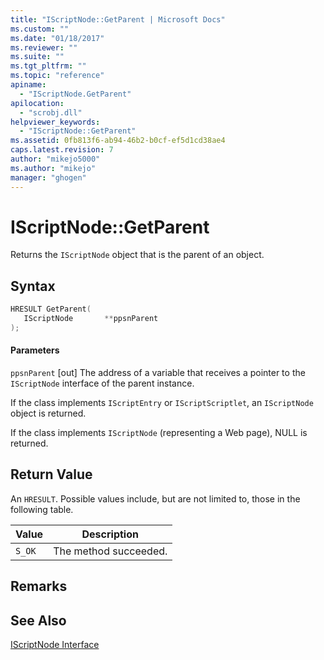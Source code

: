 ```yaml
---
title: "IScriptNode::GetParent | Microsoft Docs"
ms.custom: ""
ms.date: "01/18/2017"
ms.reviewer: ""
ms.suite: ""
ms.tgt_pltfrm: ""
ms.topic: "reference"
apiname:
  - "IScriptNode.GetParent"
apilocation:
  - "scrobj.dll"
helpviewer_keywords:
  - "IScriptNode::GetParent"
ms.assetid: 0fb813f6-ab94-46b2-b0cf-ef5d1cd38ae4
caps.latest.revision: 7
author: "mikejo5000"
ms.author: "mikejo"
manager: "ghogen"
---
```

# IScriptNode::GetParent
Returns the `IScriptNode` object that is the parent of an object.

## Syntax

```cpp
HRESULT GetParent(
   IScriptNode       **ppsnParent
);
```

#### Parameters
 `ppsnParent`
 [out] The address of a variable that receives a pointer to the `IScriptNode` interface of the parent instance.

 If the class implements `IScriptEntry` or `IScriptScriptlet`, an `IScriptNode` object is returned.

 If the class implements `IScriptNode` (representing a Web page), NULL is returned.

## Return Value
 An `HRESULT`. Possible values include, but are not limited to, those in the following table.

|Value|Description|
|-----------|-----------------|
|`S_OK`|The method succeeded.|

## Remarks

## See Also
 [IScriptNode Interface](../../winscript/reference/iscriptnode-interface.md)